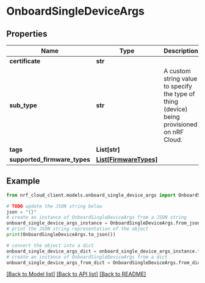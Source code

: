 # OnboardSingleDeviceArgs


## Properties

Name | Type | Description | Notes
------------ | ------------- | ------------- | -------------
**certificate** | **str** |  | 
**sub_type** | **str** | A custom string value to specify the type of thing (device) being provisioned on nRF Cloud. | [optional] 
**tags** | **List[str]** |  | [optional] 
**supported_firmware_types** | [**List[FirmwareTypes]**](FirmwareTypes.md) |  | [optional] 

## Example

```python
from nrf_cloud_client.models.onboard_single_device_args import OnboardSingleDeviceArgs

# TODO update the JSON string below
json = "{}"
# create an instance of OnboardSingleDeviceArgs from a JSON string
onboard_single_device_args_instance = OnboardSingleDeviceArgs.from_json(json)
# print the JSON string representation of the object
print(OnboardSingleDeviceArgs.to_json())

# convert the object into a dict
onboard_single_device_args_dict = onboard_single_device_args_instance.to_dict()
# create an instance of OnboardSingleDeviceArgs from a dict
onboard_single_device_args_from_dict = OnboardSingleDeviceArgs.from_dict(onboard_single_device_args_dict)
```
[[Back to Model list]](../README.md#documentation-for-models) [[Back to API list]](../README.md#documentation-for-api-endpoints) [[Back to README]](../README.md)


